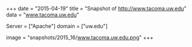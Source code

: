 
+++
date = "2015-04-19"
title = "Snapshot of http://www.tacoma.uw.edu"
data = "www.tacoma.uw.edu"

Server = ["Apache"]
domain = ["uw.edu"]

  image = "snapshots/2015_16/www.tacoma.uw.edu.png"
+++
#
